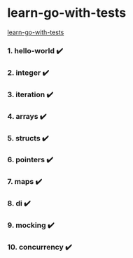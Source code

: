 # learn-go-with-tests

[learn-go-with-tests](https://github.com/quii/learn-go-with-tests)

### 1. hello-world  :heavy_check_mark:

### 2. integer :heavy_check_mark:

### 3. iteration :heavy_check_mark:

### 4. arrays :heavy_check_mark:

### 5. structs :heavy_check_mark:

### 6. pointers :heavy_check_mark:

### 7. maps :heavy_check_mark:

### 8. di :heavy_check_mark:

### 9. mocking :heavy_check_mark:

### 10. concurrency :heavy_check_mark:




